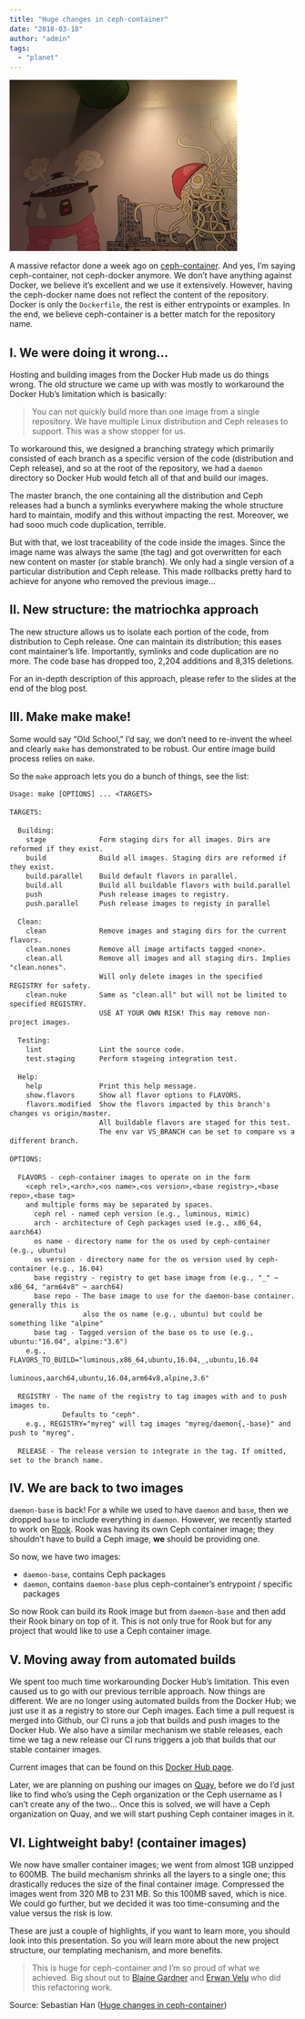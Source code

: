 ```yaml
---
title: "Huge changes in ceph-container"
date: "2018-03-18"
author: "admin"
tags: 
  - "planet"
---
```


![Title](images/ceph-container-huge-change.jpg)

A massive refactor done a week ago on [ceph-container](https://github.com/ceph/ceph-container). And yes, I’m saying ceph-container, not ceph-docker anymore. We don’t have anything against Docker, we believe it’s excellent and we use it extensively. However, having the ceph-docker name does not reflect the content of the repository. Docker is only the `Dockerfile`, the rest is either entrypoints or examples. In the end, we believe ceph-container is a better match for the repository name.

  

## [](#I-We-were-doing-it-wrong… "I. We were doing it wrong…")I. We were doing it wrong…

Hosting and building images from the Docker Hub made us do things wrong. The old structure we came up with was mostly to workaround the Docker Hub’s limitation which is basically:

> You can not quickly build more than one image from a single repository. We have multiple Linux distribution and Ceph releases to support. This was a show stopper for us.

To workaround this, we designed a branching strategy which primarily consisted of each branch as a specific version of the code (distribution and Ceph release), and so at the root of the repository, we had a `daemon` directory so Docker Hub would fetch all of that and build our images.

The master branch, the one containing all the distribution and Ceph releases had a bunch a symlinks everywhere making the whole structure hard to maintain, modify and this without impacting the rest. Moreover, we had sooo much code duplication, terrible.

But with that, we lost traceability of the code inside the images. Since the image name was always the same (the tag) and got overwritten for each new content on master (or stable branch). We only had a single version of a particular distribution and Ceph release. This made rollbacks pretty hard to achieve for anyone who removed the previous image…

  

## [](#II-New-structure-the-matriochka-approach "II. New structure: the matriochka approach")II. New structure: the matriochka approach

The new structure allows us to isolate each portion of the code, from distribution to Ceph release. One can maintain its distribution; this eases cont maintainer’s life. Importantly, symlinks and code duplication are no more. The code base has dropped too, 2,204 additions and 8,315 deletions.

For an in-depth description of this approach, please refer to the slides at the end of the blog post.

  

## [](#III-Make-make-make "III. Make make make!")III. Make make make!

Some would say “Old School,” I’d say, we don’t need to re-invent the wheel and clearly `make` has demonstrated to be robust. Our entire image build process relies on `make`.

So the `make` approach lets you do a bunch of things, see the list:

```
Usage: make [OPTIONS] ... <TARGETS>

TARGETS:

  Building:
    stage             Form staging dirs for all images. Dirs are reformed if they exist.
    build             Build all images. Staging dirs are reformed if they exist.
    build.parallel    Build default flavors in parallel.
    build.all         Build all buildable flavors with build.parallel
    push              Push release images to registry.
    push.parallel     Push release images to registy in parallel

  Clean:
    clean             Remove images and staging dirs for the current flavors.
    clean.nones       Remove all image artifacts tagged <none>.
    clean.all         Remove all images and all staging dirs. Implies "clean.nones".
                      Will only delete images in the specified REGISTRY for safety.
    clean.nuke        Same as "clean.all" but will not be limited to specified REGISTRY.
                      USE AT YOUR OWN RISK! This may remove non-project images.

  Testing:
    lint              Lint the source code.
    test.staging      Perform stageing integration test.

  Help:
    help              Print this help message.
    show.flavors      Show all flavor options to FLAVORS.
    flavors.modified  Show the flavors impacted by this branch's changes vs origin/master.
                      All buildable flavors are staged for this test.
                      The env var VS_BRANCH can be set to compare vs a different branch.

OPTIONS:

  FLAVORS - ceph-container images to operate on in the form
    <ceph rel>,<arch>,<os name>,<os version>,<base registry>,<base repo>,<base tag>
    and multiple forms may be separated by spaces.
      ceph rel - named ceph version (e.g., luminous, mimic)
      arch - architecture of Ceph packages used (e.g., x86_64, aarch64)
      os name - directory name for the os used by ceph-container (e.g., ubuntu)
      os version - directory name for the os version used by ceph-container (e.g., 16.04)
      base registry - registry to get base image from (e.g., "_" ~ x86_64, "arm64v8" ~ aarch64)
      base repo - The base image to use for the daemon-base container. generally this is
                  also the os name (e.g., ubuntu) but could be something like "alpine"
      base tag - Tagged version of the base os to use (e.g., ubuntu:"16.04", alpine:"3.6")
    e.g., FLAVORS_TO_BUILD="luminous,x86_64,ubuntu,16.04,_,ubuntu,16.04 
                            luminous,aarch64,ubuntu,16.04,arm64v8,alpine,3.6"

  REGISTRY - The name of the registry to tag images with and to push images to.
             Defaults to "ceph".
    e.g., REGISTRY="myreg" will tag images "myreg/daemon{,-base}" and push to "myreg".

  RELEASE - The release version to integrate in the tag. If omitted, set to the branch name.
```

  

## [](#IV-We-are-back-to-two-images "IV. We are back to two images")IV. We are back to two images

`daemon-base` is back! For a while we used to have `daemon` and `base`, then we dropped `base` to include everything in `daemon`. However, we recently started to work on [Rook](https://rook.io). Rook was having its own Ceph container image; they shouldn’t have to build a Ceph image, **we** should be providing one.

So now, we have two images:

- `daemon-base`, contains Ceph packages
- `daemon`, contains `daemon-base` plus ceph-container’s entrypoint / specific packages

So now Rook can build its Rook image but from `daemon-base` and then add their Rook binary on top of it. This is not only true for Rook but for any project that would like to use a Ceph container image.

  

## [](#V-Moving-away-from-automated-builds "V. Moving away from automated builds")V. Moving away from automated builds

We spent too much time workarounding Docker Hub’s limitation. This even caused us to go with our previous terrible approach. Now things are different. We are no longer using automated builds from the Docker Hub; we just use it as a registry to store our Ceph images. Each time a pull request is merged into Github, our CI runs a job that builds and push images to the Docker Hub. We also have a similar mechanism we stable releases, each time we tag a new release our CI runs triggers a job that builds that our stable container images.

Current images that can be found on this [Docker Hub page](https://hub.docker.com/r/ceph/daemon/tags/).

Later, we are planning on pushing our images on [Quay](http://quay.io), before we do I’d just like to find who’s using the Ceph organization or the Ceph username as I can’t create any of the two… Once this is solved, we will have a Ceph organization on Quay, and we will start pushing Ceph container images in it.

  

## [](#VI-Lightweight-baby-container-images "VI. Lightweight baby! (container images)")VI. Lightweight baby! (container images)

We now have smaller container images; we went from almost 1GB unzipped to 600MB. The build mechanism shrinks all the layers to a single one; this drastically reduces the size of the final container image. Compressed the images went from 320 MB to 231 MB. So this 100MB saved, which is nice. We could go further, but we decided it was too time-consuming and the value versus the risk is low.

  

These are just a couple of highlights, if you want to learn more, you should look into this presentation. So you will learn more about the new project structure, our templating mechanism, and more benefits.

  

> This is huge for ceph-container and I’m so proud of what we achieved. Big shout out to [Blaine Gardner](https://github.com/BlaineEXE) and [Erwan Velu](https://github.com/ErwanAliasr1) who did this refactoring work.

Source: Sebastian Han ([Huge changes in ceph-container](https://sebastien-han.fr/blog/2018/03/19/Huge-changes-in-ceph-container/))
